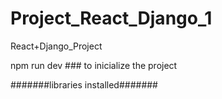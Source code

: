 # Project_React_Django_1
React+Django_Project

npm run dev ### to inicialize the project



#######libraries installed#######
